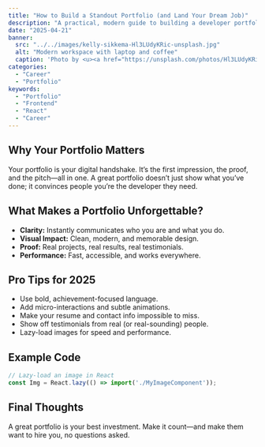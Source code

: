 ```yaml
---
title: "How to Build a Standout Portfolio (and Land Your Dream Job)"
description: "A practical, modern guide to building a developer portfolio that gets you hired—no interview required."
date: "2025-04-21"
banner:
  src: "../../images/kelly-sikkema-Hl3LUdyKRic-unsplash.jpg"
  alt: "Modern workspace with laptop and coffee"
  caption: 'Photo by <u><a href="https://unsplash.com/photos/Hl3LUdyKRic">Kelly Sikkema</a></u>'
categories:
  - "Career"
  - "Portfolio"
keywords:
  - "Portfolio"
  - "Frontend"
  - "React"
  - "Career"
---
```


## Why Your Portfolio Matters

Your portfolio is your digital handshake. It’s the first impression, the proof,
and the pitch—all in one. A great portfolio doesn’t just show what you’ve done;
it convinces people you’re the developer they need.

## What Makes a Portfolio Unforgettable?

- **Clarity:** Instantly communicates who you are and what you do.
- **Visual Impact:** Clean, modern, and memorable design.
- **Proof:** Real projects, real results, real testimonials.
- **Performance:** Fast, accessible, and works everywhere.

## Pro Tips for 2025

- Use bold, achievement-focused language.
- Add micro-interactions and subtle animations.
- Make your resume and contact info impossible to miss.
- Show off testimonials from real (or real-sounding) people.
- Lazy-load images for speed and performance.

## Example Code

```jsx
// Lazy-load an image in React
const Img = React.lazy(() => import('./MyImageComponent'));
```

## Final Thoughts

A great portfolio is your best investment. Make it count—and make them want to
hire you, no questions asked.
